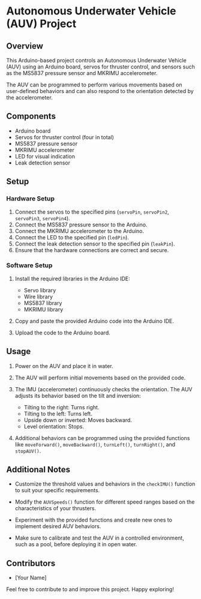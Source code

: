 # Autonomous Underwater Vehicle (AUV) Project

## Overview

This Arduino-based project controls an Autonomous Underwater Vehicle (AUV) using an Arduino board, servos for thruster control, and sensors such as the MS5837 pressure sensor and MKRIMU accelerometer.

The AUV can be programmed to perform various movements based on user-defined behaviors and can also respond to the orientation detected by the accelerometer.

## Components

- Arduino board
- Servos for thruster control (four in total)
- MS5837 pressure sensor
- MKRIMU accelerometer
- LED for visual indication
- Leak detection sensor

## Setup

### Hardware Setup

1. Connect the servos to the specified pins (`servoPin`, `servoPin2`, `servoPin3`, `servoPin4`).
2. Connect the MS5837 pressure sensor to the Arduino.
3. Connect the MKRIMU accelerometer to the Arduino.
4. Connect the LED to the specified pin (`ledPin`).
5. Connect the leak detection sensor to the specified pin (`leakPin`).
6. Ensure that the hardware connections are correct and secure.

### Software Setup

1. Install the required libraries in the Arduino IDE:
   - Servo library
   - Wire library
   - MS5837 library
   - MKRIMU library

2. Copy and paste the provided Arduino code into the Arduino IDE.

3. Upload the code to the Arduino board.

## Usage

1. Power on the AUV and place it in water.

2. The AUV will perform initial movements based on the provided code.

3. The IMU (accelerometer) continuously checks the orientation. The AUV adjusts its behavior based on the tilt and inversion:
   - Tilting to the right: Turns right.
   - Tilting to the left: Turns left.
   - Upside down or inverted: Moves backward.
   - Level orientation: Stops.

4. Additional behaviors can be programmed using the provided functions like `moveForward()`, `moveBackward()`, `turnLeft()`, `turnRight()`, and `stopAUV()`.

## Additional Notes

- Customize the threshold values and behaviors in the `checkIMU()` function to suit your specific requirements.

- Modify the `AUVSpeeds()` function for different speed ranges based on the characteristics of your thrusters.

- Experiment with the provided functions and create new ones to implement desired AUV behaviors.

- Make sure to calibrate and test the AUV in a controlled environment, such as a pool, before deploying it in open water.

## Contributors

- [Your Name]

Feel free to contribute to and improve this project. Happy exploring!
